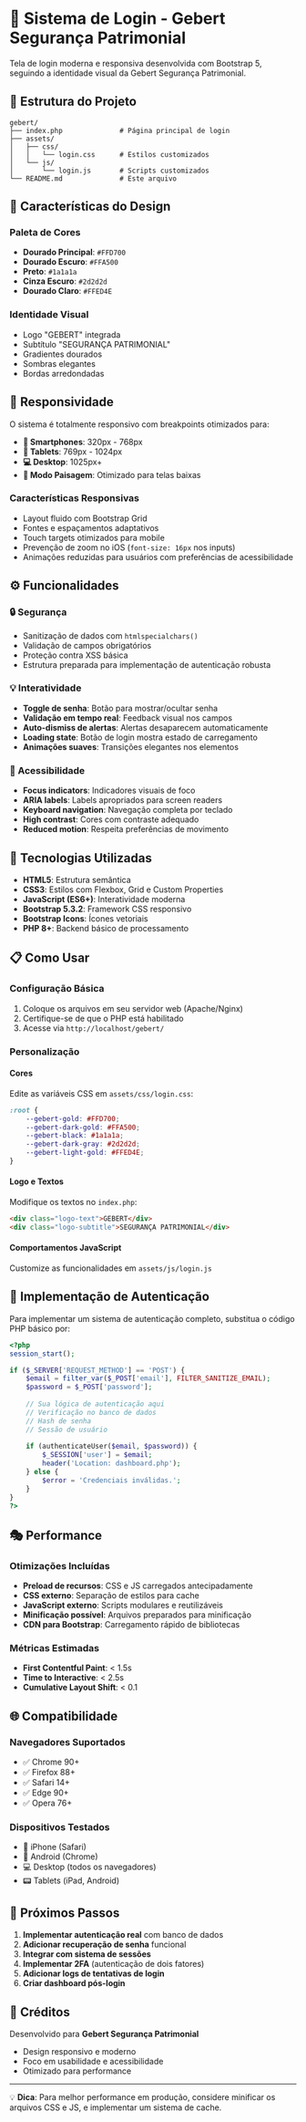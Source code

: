 # 🔐 Sistema de Login - Gebert Segurança Patrimonial

Tela de login moderna e responsiva desenvolvida com Bootstrap 5, seguindo a identidade visual da Gebert Segurança Patrimonial.

## 📁 Estrutura do Projeto

```
gebert/
├── index.php              # Página principal de login
├── assets/
│   ├── css/
│   │   └── login.css      # Estilos customizados
│   └── js/
│       └── login.js       # Scripts customizados
└── README.md              # Este arquivo
```

## 🎨 Características do Design

### **Paleta de Cores**
- **Dourado Principal**: `#FFD700`
- **Dourado Escuro**: `#FFA500`
- **Preto**: `#1a1a1a`
- **Cinza Escuro**: `#2d2d2d`
- **Dourado Claro**: `#FFED4E`

### **Identidade Visual**
- Logo "GEBERT" integrada
- Subtítulo "SEGURANÇA PATRIMONIAL"
- Gradientes dourados
- Sombras elegantes
- Bordas arredondadas

## 📱 Responsividade

O sistema é totalmente responsivo com breakpoints otimizados para:

- **📱 Smartphones**: 320px - 768px
- **📱 Tablets**: 769px - 1024px
- **💻 Desktop**: 1025px+
- **🔄 Modo Paisagem**: Otimizado para telas baixas

### **Características Responsivas**
- Layout fluido com Bootstrap Grid
- Fontes e espaçamentos adaptativos
- Touch targets otimizados para mobile
- Prevenção de zoom no iOS (`font-size: 16px` nos inputs)
- Animações reduzidas para usuários com preferências de acessibilidade

## ⚙️ Funcionalidades

### **🔒 Segurança**
- Sanitização de dados com `htmlspecialchars()`
- Validação de campos obrigatórios
- Proteção contra XSS básica
- Estrutura preparada para implementação de autenticação robusta

### **💡 Interatividade**
- **Toggle de senha**: Botão para mostrar/ocultar senha
- **Validação em tempo real**: Feedback visual nos campos
- **Auto-dismiss de alertas**: Alertas desaparecem automaticamente
- **Loading state**: Botão de login mostra estado de carregamento
- **Animações suaves**: Transições elegantes nos elementos

### **🎯 Acessibilidade**
- **Focus indicators**: Indicadores visuais de foco
- **ARIA labels**: Labels apropriados para screen readers
- **Keyboard navigation**: Navegação completa por teclado
- **High contrast**: Cores com contraste adequado
- **Reduced motion**: Respeita preferências de movimento

## 🚀 Tecnologias Utilizadas

- **HTML5**: Estrutura semântica
- **CSS3**: Estilos com Flexbox, Grid e Custom Properties
- **JavaScript (ES6+)**: Interatividade moderna
- **Bootstrap 5.3.2**: Framework CSS responsivo
- **Bootstrap Icons**: Ícones vetoriais
- **PHP 8+**: Backend básico de processamento

## 📋 Como Usar

### **Configuração Básica**
1. Coloque os arquivos em seu servidor web (Apache/Nginx)
2. Certifique-se de que o PHP está habilitado
3. Acesse via `http://localhost/gebert/`

### **Personalização**

#### **Cores**
Edite as variáveis CSS em `assets/css/login.css`:
```css
:root {
    --gebert-gold: #FFD700;
    --gebert-dark-gold: #FFA500;
    --gebert-black: #1a1a1a;
    --gebert-dark-gray: #2d2d2d;
    --gebert-light-gold: #FFED4E;
}
```

#### **Logo e Textos**
Modifique os textos no `index.php`:
```html
<div class="logo-text">GEBERT</div>
<div class="logo-subtitle">SEGURANÇA PATRIMONIAL</div>
```

#### **Comportamentos JavaScript**
Customize as funcionalidades em `assets/js/login.js`

## 🔧 Implementação de Autenticação

Para implementar um sistema de autenticação completo, substitua o código PHP básico por:

```php
<?php
session_start();

if ($_SERVER['REQUEST_METHOD'] == 'POST') {
    $email = filter_var($_POST['email'], FILTER_SANITIZE_EMAIL);
    $password = $_POST['password'];
    
    // Sua lógica de autenticação aqui
    // Verificação no banco de dados
    // Hash de senha
    // Sessão de usuário
    
    if (authenticateUser($email, $password)) {
        $_SESSION['user'] = $email;
        header('Location: dashboard.php');
    } else {
        $error = 'Credenciais inválidas.';
    }
}
?>
```

## 🎭 Performance

### **Otimizações Incluídas**
- **Preload de recursos**: CSS e JS carregados antecipadamente
- **CSS externo**: Separação de estilos para cache
- **JavaScript externo**: Scripts modulares e reutilizáveis
- **Minificação possível**: Arquivos preparados para minificação
- **CDN para Bootstrap**: Carregamento rápido de bibliotecas

### **Métricas Estimadas**
- **First Contentful Paint**: < 1.5s
- **Time to Interactive**: < 2.5s
- **Cumulative Layout Shift**: < 0.1

## 🌐 Compatibilidade

### **Navegadores Suportados**
- ✅ Chrome 90+
- ✅ Firefox 88+
- ✅ Safari 14+
- ✅ Edge 90+
- ✅ Opera 76+

### **Dispositivos Testados**
- 📱 iPhone (Safari)
- 📱 Android (Chrome)
- 💻 Desktop (todos os navegadores)
- 📟 Tablets (iPad, Android)

## 📝 Próximos Passos

1. **Implementar autenticação real** com banco de dados
2. **Adicionar recuperação de senha** funcional
3. **Integrar com sistema de sessões**
4. **Implementar 2FA** (autenticação de dois fatores)
5. **Adicionar logs de tentativas de login**
6. **Criar dashboard pós-login**

## 👥 Créditos

Desenvolvido para **Gebert Segurança Patrimonial**
- Design responsivo e moderno
- Foco em usabilidade e acessibilidade
- Otimizado para performance

---

💡 **Dica**: Para melhor performance em produção, considere minificar os arquivos CSS e JS, e implementar um sistema de cache.